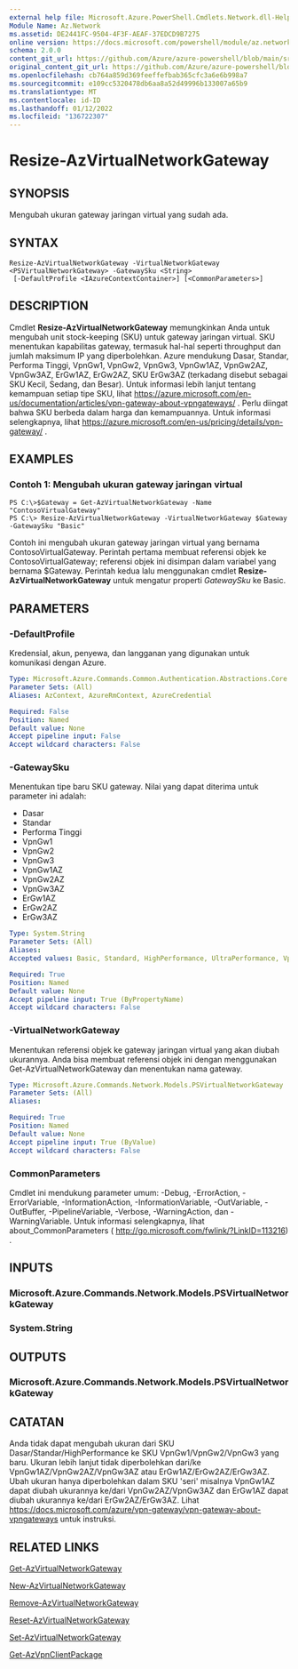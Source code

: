 ```yaml
---
external help file: Microsoft.Azure.PowerShell.Cmdlets.Network.dll-Help.xml
Module Name: Az.Network
ms.assetid: DE2441FC-9504-4F3F-AEAF-37EDCD9B7275
online version: https://docs.microsoft.com/powershell/module/az.network/resize-azvirtualnetworkgateway
schema: 2.0.0
content_git_url: https://github.com/Azure/azure-powershell/blob/main/src/Network/Network/help/Resize-AzVirtualNetworkGateway.md
original_content_git_url: https://github.com/Azure/azure-powershell/blob/main/src/Network/Network/help/Resize-AzVirtualNetworkGateway.md
ms.openlocfilehash: cb764a859d369feeffefbab365cfc3a6e6b998a7
ms.sourcegitcommit: e109cc5320478db6aa8a52d49996b133007a65b9
ms.translationtype: MT
ms.contentlocale: id-ID
ms.lasthandoff: 01/12/2022
ms.locfileid: "136722307"
---
```

# Resize-AzVirtualNetworkGateway

## SYNOPSIS
Mengubah ukuran gateway jaringan virtual yang sudah ada.

## SYNTAX

```
Resize-AzVirtualNetworkGateway -VirtualNetworkGateway <PSVirtualNetworkGateway> -GatewaySku <String>
 [-DefaultProfile <IAzureContextContainer>] [<CommonParameters>]
```

## DESCRIPTION
Cmdlet **Resize-AzVirtualNetworkGateway** memungkinkan Anda untuk mengubah unit stock-keeping (SKU) untuk gateway jaringan virtual.
SKU menentukan kapabilitas gateway, termasuk hal-hal seperti throughput dan jumlah maksimum IP yang diperbolehkan.
Azure mendukung Dasar, Standar, Performa Tinggi, VpnGw1, VpnGw2, VpnGw3, VpnGw1AZ, VpnGw2AZ, VpnGw3AZ, ErGw1AZ, ErGw2AZ, SKU ErGw3AZ (terkadang disebut sebagai SKU Kecil, Sedang, dan Besar).
Untuk informasi lebih lanjut tentang kemampuan setiap tipe SKU, lihat https://azure.microsoft.com/en-us/documentation/articles/vpn-gateway-about-vpngateways/ .
Perlu diingat bahwa SKU berbeda dalam harga dan kemampuannya.
Untuk informasi selengkapnya, lihat https://azure.microsoft.com/en-us/pricing/details/vpn-gateway/ .

## EXAMPLES

### Contoh 1: Mengubah ukuran gateway jaringan virtual
```
PS C:\>$Gateway = Get-AzVirtualNetworkGateway -Name "ContosoVirtualGateway"
PS C:\> Resize-AzVirtualNetworkGateway -VirtualNetworkGateway $Gateway -GatewaySku "Basic"
```

Contoh ini mengubah ukuran gateway jaringan virtual yang bernama ContosoVirtualGateway.
Perintah pertama membuat referensi objek ke ContosoVirtualGateway; referensi objek ini disimpan dalam variabel yang bernama $Gateway.
Perintah kedua lalu menggunakan cmdlet **Resize-AzVirtualNetworkGateway** untuk mengatur properti *GatewaySku* ke Basic.

## PARAMETERS

### -DefaultProfile
Kredensial, akun, penyewa, dan langganan yang digunakan untuk komunikasi dengan Azure.

```yaml
Type: Microsoft.Azure.Commands.Common.Authentication.Abstractions.Core.IAzureContextContainer
Parameter Sets: (All)
Aliases: AzContext, AzureRmContext, AzureCredential

Required: False
Position: Named
Default value: None
Accept pipeline input: False
Accept wildcard characters: False
```

### -GatewaySku
Menentukan tipe baru SKU gateway.
Nilai yang dapat diterima untuk parameter ini adalah:
- Dasar
- Standar
- Performa Tinggi
- VpnGw1
- VpnGw2
- VpnGw3
- VpnGw1AZ
- VpnGw2AZ
- VpnGw3AZ
- ErGw1AZ
- ErGw2AZ
- ErGw3AZ

```yaml
Type: System.String
Parameter Sets: (All)
Aliases:
Accepted values: Basic, Standard, HighPerformance, UltraPerformance, VpnGw1, VpnGw2, VpnGw3, VpnGw1AZ, VpnGw2AZ, VpnGw3AZ, ErGw1AZ, ErGw2AZ, ErGw3AZ

Required: True
Position: Named
Default value: None
Accept pipeline input: True (ByPropertyName)
Accept wildcard characters: False
```

### -VirtualNetworkGateway
Menentukan referensi objek ke gateway jaringan virtual yang akan diubah ukurannya.
Anda bisa membuat referensi objek ini dengan menggunakan Get-AzVirtualNetworkGateway dan menentukan nama gateway.

```yaml
Type: Microsoft.Azure.Commands.Network.Models.PSVirtualNetworkGateway
Parameter Sets: (All)
Aliases:

Required: True
Position: Named
Default value: None
Accept pipeline input: True (ByValue)
Accept wildcard characters: False
```

### CommonParameters
Cmdlet ini mendukung parameter umum: -Debug, -ErrorAction, -ErrorVariable, -InformationAction, -InformationVariable, -OutVariable, -OutBuffer, -PipelineVariable, -Verbose, -WarningAction, dan -WarningVariable. Untuk informasi selengkapnya, lihat about_CommonParameters ( http://go.microsoft.com/fwlink/?LinkID=113216) .

## INPUTS

### Microsoft.Azure.Commands.Network.Models.PSVirtualNetworkGateway

### System.String

## OUTPUTS

### Microsoft.Azure.Commands.Network.Models.PSVirtualNetworkGateway

## CATATAN
Anda tidak dapat mengubah ukuran dari SKU Dasar/Standar/HighPerformance ke SKU VpnGw1/VpnGw2/VpnGw3 yang baru. Ukuran lebih lanjut tidak diperbolehkan dari/ke VpnGw1AZ/VpnGw2AZ/VpnGw3AZ atau ErGw1AZ/ErGw2AZ/ErGw3AZ. Ubah ukuran hanya diperbolehkan dalam SKU 'seri' misalnya VpnGw1AZ dapat diubah ukurannya ke/dari VpnGw2AZ/VpnGw3AZ dan ErGw1AZ dapat diubah ukurannya ke/dari ErGw2AZ/ErGw3AZ. Lihat https://docs.microsoft.com/azure/vpn-gateway/vpn-gateway-about-vpngateways untuk instruksi.

## RELATED LINKS

[Get-AzVirtualNetworkGateway](./Get-AzVirtualNetworkGateway.md)

[New-AzVirtualNetworkGateway](./New-AzVirtualNetworkGateway.md)

[Remove-AzVirtualNetworkGateway](./Remove-AzVirtualNetworkGateway.md)

[Reset-AzVirtualNetworkGateway](./Reset-AzVirtualNetworkGateway.md)

[Set-AzVirtualNetworkGateway](./Set-AzVirtualNetworkGateway.md)

[Get-AzVpnClientPackage](./Get-AzVpnClientPackage.md)
